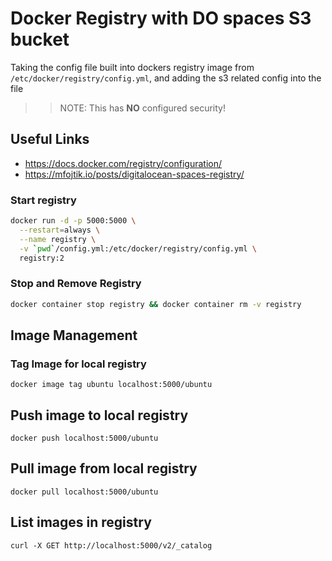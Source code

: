 # Docker Registry with DO spaces S3 bucket



Taking the config file built into dockers registry image from `/etc/docker/registry/config.yml`, and adding the s3 related config into the file

>> NOTE: This has **NO** configured security!

## Useful Links
- https://docs.docker.com/registry/configuration/
- https://mfojtik.io/posts/digitalocean-spaces-registry/

### Start registry
```bash
docker run -d -p 5000:5000 \
  --restart=always \
  --name registry \
  -v `pwd`/config.yml:/etc/docker/registry/config.yml \
  registry:2
```

### Stop and Remove Registry
```bash
docker container stop registry && docker container rm -v registry
```

## Image Management

### Tag Image for local registry
`docker image tag ubuntu localhost:5000/ubuntu`

## Push image to local registry
`docker push localhost:5000/ubuntu`

## Pull image from local registry
`docker pull localhost:5000/ubuntu`

## List images in registry
`curl -X GET http://localhost:5000/v2/_catalog`